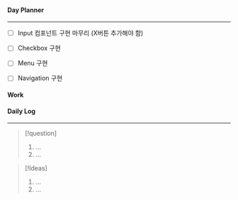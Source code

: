 
#### Day Planner
---
- [ ] Input 컴포넌트 구현 마무리 (X버튼 추가해야 함)
- [ ] Checkbox 구현
- [ ] Menu 구현
- [ ] Navigation 구현


#### Work
#### Daily Log
---
> [!question]
> 1. ...
> 2. ...

> [!Ideas]
> 1. ...
> 2. ...



